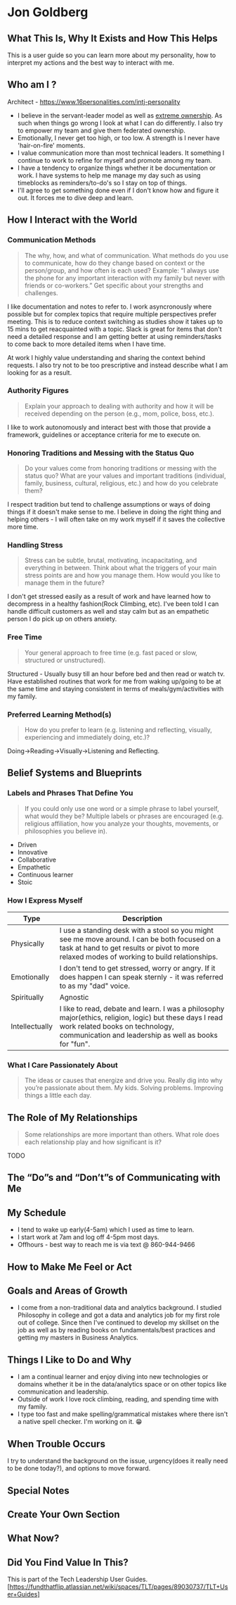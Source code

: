 # Jon Goldberg

## What This Is, Why It Exists and How This Helps	
This is a user guide so you can learn more about my personality, how to interpret my actions and the best way to interact with me.

## Who am I ?
Architect - https://www.16personalities.com/intj-personality

* I believe in the servant-leader model as well as [extreme ownership](https://www.leaneast.com/extreme-ownership). As such when things go wrong I look at what I can do differently. I also try to empower my team and give them federated ownership.
* Emotionally, I never get too high, or too low. A strength is I never have 'hair-on-fire' moments.
* I value communication more than most technical leaders. It something I continue to work to refine for myself and promote among my team.
* I have a tendency to organize things whether it be documentation or work. I have systems to help me manage my day such as using timeblocks as reminders/to-do's so I stay on top of things.
* I'll agree to get something done even if I don't know how and figure it out. It forces me to dive deep and learn.

## How I Interact with the World	

### Communication Methods
>  The why, how, and what of communication. What methods do you use to communicate, how do they change based on context or the person/group, and how often is each used? Example: “I always use the phone for any important interaction with my family but never with friends or co-workers.” Get specific about your strengths and challenges. 

I like documentation and notes to refer to. I work asyncronously where possible but for complex topics that require multiple perspectives prefer meeting. This is to reduce context switching as studies show it takes up to 15 mins to get reacquainted with a topic. Slack is great for items that don't need a detailed response and I am getting better at using reminders/tasks to come back to more detailed items when I have time.

At work I highly value understanding and sharing the context behind requests. I also try not to be too prescriptive and instead describe what I am looking for as a result.

### Authority Figures
>  Explain your approach to dealing with authority and how it will be received depending on the person (e.g., mom, police, boss, etc.). 

I like to work autonomously and interact best with those that provide a framework, guidelines or acceptance criteria for me to execute on. 



### Honoring Traditions and Messing with the Status Quo
>  Do your values come from honoring traditions or messing with the status quo? What are your values and important traditions (individual, family, business, cultural, religious, etc.) and how do you celebrate them?

I respect tradition but tend to challenge assumptions or ways of doing things if it doesn't make sense to me. I believe in doing the right thing and helping others - I will often take on my work myself if it saves the collective more time.

### Handling Stress
>  Stress can be subtle, brutal, motivating, incapacitating, and everything in between. Think about what the triggers of your main stress points are and how you manage them. How would you like to manage them in the future?

I don't get stressed easily as a result of work and have learned how to decompress in a healthy fashion(Rock Climbing, etc). I've been told I can handle difficult customers as well and stay calm but as an empathetic person I do pick up on others anxiety.

### Free Time
>  Your general approach to free time (e.g. fast paced or slow, structured or unstructured). 

Structured - Usually busy till an hour before bed and then read or watch tv. Have established routines that work for me from waking up/going to be at the same time and staying consistent in terms of meals/gym/activities with my family.

### Preferred Learning Method(s)
>  How do you prefer to learn (e.g. listening and reflecting, visually, experiencing and immediately doing, etc.)? 

Doing->Reading->Visually->Listening and Reflecting.

## Belief Systems and Blueprints	

### Labels and Phrases That Define You
>  If you could only use one word or a simple phrase to label yourself, what would they be? Multiple labels or phrases are encouraged (e.g. religious affiliation, how you analyze your thoughts, movements, or philosophies you believe in).

* Driven
* Innovative
* Collaborative
* Empathetic
* Continuous learner
* Stoic

### How I Express Myself

| Type | Description |
| --- | --- |
| Physically | I use a standing desk with a stool so you might see me move around. I can be both focused on a task at hand to get results or pivot to more relaxed modes of working to build relationships. |
| Emotionally | I don't tend to get stressed, worry or angry. If it does happen I can speak sternly - it was referred to as my "dad" voice. |
| Spiritually |  Agnostic |
| Intellectually |  I like to read, debate and learn. I was a philosophy major(ethics, religion, logic) but these days I read work related books on technology, communication and leadership as well as books for "fun". |

### What I Care Passionately About
>  The ideas or causes that energize and drive you.  Really dig into why you’re passionate about them. 
My kids. Solving problems. Improving things a little each day.




## The Role of My Relationships	
>  Some relationships are more important than others. What role does each relationship play and how significant is it? 

TODO

## The “Do”s and “Don’t”s of Communicating with Me	
## My Schedule	
* I tend to wake up early(4-5am) which I used as time to learn. 
* I start work at 7am and log off 4-5pm most days.
* Offhours - best way to reach me is via text @ 860-944-9466

## How to Make Me Feel or Act 

## Goals and Areas of Growth	

* I come from a non-traditional data and analytics background. I studied Philosophy in college and got a data and analytics job for my first role out of college. Since then I've continued to develop my skillset on the job as well as by reading books on fundamentals/best practices and getting my masters in Business Analytics.

## Things I Like to Do and Why	

* I am a continual learner and enjoy diving into new technologies or domains whether it be in the data/analytics space or on other topics like communication and leadership.
* Outside of work I love rock climbing, reading, and spending time with my family.
* I type too fast and make spelling/grammatical mistakes where there isn't a native spell checker. I'm working on it. 😁

## When Trouble Occurs	

I try to understand the background on the issue, urgency(does it really need to be done today?), and options to move forward. 

## Special Notes	
## Create Your Own Section	
## What Now?	
## Did You Find Value In This?
This is part of the Tech Leadership User Guides. [https://fundthatflip.atlassian.net/wiki/spaces/TLT/pages/89030737/TLT+User+Guides]
